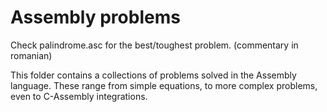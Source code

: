 # Assembly problems

Check palindrome.asc for the best/toughest problem. (commentary in romanian)

This folder contains a collections of problems solved in the Assembly language.
These range from simple equations, to more complex problems, even to C-Assembly integrations.
